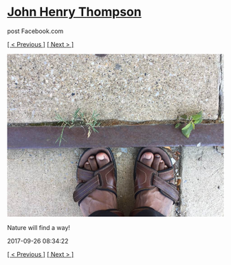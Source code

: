 # [John Henry Thompson](../README.md)
post Facebook.com

[[ < Previous ]](2017-09-27-3.md) [[ Next > ]](2017-09-26-2.md)

[![](../media/2017-09-26/Timeline-Photos-Nature-will-find-a-way.jpg)](../README.md)

Nature will find a way!

2017-09-26 08:34:22

[[ < Previous ]](2017-09-27-3.md) [[ Next > ]](2017-09-26-2.md)